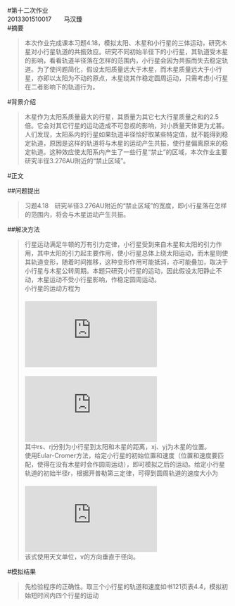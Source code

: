 #第十二次作业  
2013301510017　　马汉臻  
#摘要  
> 本次作业完成课本习题4.18，模拟太阳、木星和小行星的三体运动，研究木星对小行星轨道的共振效应。研究不同初始半径下的小行星，其轨道受木星的影响，看看轨道半径落在怎样的范围内，小行星会因为共振而失去稳定轨道。为了使问题简化，假设太阳质量远大于木星，而木星质量远大于小行星，亦即以太阳为不动的原点，木星绕其作稳定圆周运动，只需考虑小行星在二者影响下的轨道行为。  

#背景介绍  
> 木星作为太阳系质量最大的行星，其质量为其它七大行星质量之和的2.5倍。它会对其它行星的运动造成不可忽视的影响，对小质量天体更为尤甚。人们发现，太阳系内的行星如果轨道半径恰好取某些特定值，就不能得到稳定轨道，原因是这样的轨道将与木星的运动产生共振，使行星偏离原来的稳定轨道。这种效应使太阳系内产生了一些行星“禁止”的区域，本次作业主要研究半径3.276AU附近的“禁止区域”。  

#正文  

##问题提出  
> 习题4.18　研究半径3.276AU附近的“禁止区域”的宽度，即小行星落在怎样的范围内，将会与木星运动产生共振。  

##解决方法  
> 行星运动满足牛顿的万有引力定律，小行星受到来自木星和太阳的引力作用，其中太阳的引力起主要作用，使小行星总体上绕太阳运动，而木星则使其轨道变形，随着时间推移，这种变形作用可能抵消，亦可能叠加，取决于小行星与木星公转周期。本题只研究小行星的运动，因此假设太阳静止不动，木星运动不受小行星影响，作稳定圆周运动。  
> 小行星的运动方程为  
　　　　　　　　　　　　![](http://latex.codecogs.com/gif.latex?%5Cfrac%7B%5Cmathrm%7Bd%7Dv_%7Bx%7D%20%7D%7B%5Cmathrm%7Bd%7D%20t%7D%3D-%5Cfrac%7B4%5Cpi%20%5E2%20x%7D%7Br_%7Bs%7D%5E3%7D&plus;%5Cfrac%7B0.004%5Cpi%20%5E2%28x_%7Bj%7D-x%29%7D%7Br_%7Bj%7D%5E3%7D)  
　　　　　　　　　　　　![](http://latex.codecogs.com/gif.latex?%5Cfrac%7B%5Cmathrm%7Bd%7Dv_%7By%7D%20%7D%7B%5Cmathrm%7Bd%7D%20t%7D%3D-%5Cfrac%7B4%5Cpi%20%5E2%20y%7D%7Br_%7Bs%7D%5E3%7D&plus;%5Cfrac%7B0.004%5Cpi%20%5E2%28y_%7Bj%7D-y%29%7D%7Br_%7Bj%7D%5E3%7D)  
> 其中rs、rj分别为小行星到太阳和木星的距离，xj、yj为木星的位置。  
> 使用Eular-Cromer方法，给定小行星的初始位置和速度（位置和速度要匹配，使得在没有木星时会作圆周运动），即可模拟之后的运动。给定小行星轨道的初始半径r，根据开普勒第三定律，可得到圆周轨道的速度大小为  
　　　　　　　　　　　　![](http://latex.codecogs.com/gif.latex?v%3D%5Cfrac%7B2%5Cpi%20%7D%7B%5Csqrt%7Br%7D%7D)  
> 该式使用天文单位，v的方向垂直于径向。  

#模拟结果  
> 先检验程序的正确性。取三个小行星的轨道和速度如书121页表4.4，模拟初始短时间内四个行星的运动
